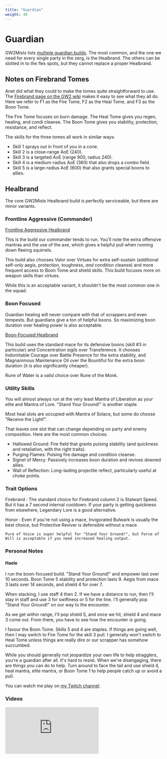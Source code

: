 ```yaml
---
title: "Guardian"
weight: 40
---
```


# Guardian

GW2Mists lists [multiple guardian builds](https://gw2mists.com/builds/guardian). The most common, and the one we need for every single party in the zerg, is the Healbrand. The others can be slotted in to the flex spots, but they cannot replace a proper Healbrand.

## Notes on Firebrand Tomes

Anet did what they could to make the tomes quite straightforward to use. The [Firebrand page on the GW2 wiki](https://wiki.guildwars2.com/wiki/Firebrand) makes it easy to see what they all do. Here we refer to F1 as the Fire Tome, F2 as the Heal Tome, and F3 as the Boon Tome.

The Fire Tome focuses on burn damage. The Heal Tome gives you regen, healing, and condi cleanse. The Boon Tome gives you stability, protection, resistance, and reflect.

The skills for the three tomes all work in similar ways:

* Skill 1 sprays out in front of you in a cone.
* Skill 2 is a close-range AoE (240).
* Skill 3 is a targeted AoE (range 900, radius 240).
* Skill 4 is a medium-radius AoE (360) that also drops a combo field.
* Skill 5 is a large-radius AoE (600) that also grants special boons to allies.

## Healbrand

The core GW2Mists Healbrand build is perfectly serviceable, but there are minor variants.

### Frontline Aggressive (Commander)

[Frontline Aggressive Healbrand](http://gw2skills.net/editor/?PWwAYd7lRExw6ZPBtoimZmeqT6vbA-zVJYjR9fZkZVVdq67A-w)

This is the build our commander tends to run. You'll note the extra offensive mantras and the use of the axe, which gives a helpful pull when running down fleeing squirrels.

This build also chooses Valor over Virtues for extra self-sustain (additional self-only aegis, protection, toughness, *and* condition cleanse) and more frequent access to Boon Tome and shield skills. This build focuses more on weapon skills than virtues.

While this is an acceptable variant, it shouldn't be the most common one in the squad.

### Boon Focused

Guardian healing will never compare with that of scrappers and even tempests. But guardians give a ton of helpful boons. So maximizing boon duration over healing power is also acceptable.

[Boon-Focused Healbrand](http://gw2skills.net/editor/?PWwAYl7lRExwCbcpNpkmZmmyX7vdA-zVJYjR9fhkZVVdgmeK47s0+lG-w)

This build uses the standard mace for its defensive boons (skill #3 in particular) and Concentration sigils over Transference. It chooses Indomitable Courage over Battle Presence for the extra stability, and Magnanimous Maintenance Oil over the Bountiful for the extra boon duration (it is also significantly cheaper).

Rune of Water is a valid choice over Rune of the Monk.

### Utility Skills

You will almost always run at the very least Mantra of Liberation as your elite and Mantra of Lore. "Stand Your Ground!" is another staple.

Most heal slots are occupied with Mantra of Solace, but some do choose "Receive the Light!".

That leaves one slot that can change depending on party and enemy composition. Here are the most common choices:

* Hallowed Ground: Fire field that grants pulsing stability (and quickness and retaliation, with the right traits).
* Purging Flames: Pulsing fire damage and condition cleanse.
* Signet of Mercy: Passively increases boon duration and revives downed allies.
* Wall of Reflection: Long-lasting projectile reflect, particularly useful at choke points.

### Trait Options

Firebrand
:   The standard choice for Firebrand column 2 is Stalwart Speed. But it has a 7 second internal cooldown. If your party is getting quickness from elsewhere, Legendary Lore is a good alternative.

Honor
:   Even if you're not using a mace, Invigorated Bulwark is usually the best choice, but Protective Reviver is defensible without a mace.

    Pure of Voice is super helpful for "Stand Your Ground!", but Force of Will is acceptable if you need increased healing output.

### Personal Notes

#### Haele

I run the boon-focused build. "Stand Your Ground!" and empower last over 10 seconds. Boon Tome 5 stability and protection lasts 9. Aegis from mace 3 lasts over 14 seconds, and shield 4 for over 7.

When stacking, I use staff 4 then 2. If we have a distance to run, then I'll stay in staff and use 3 for swiftness or 5 for the line. I'll generally pop "Stand Your Ground!" on our way to the encounter.

As we get within range, I'll pop shield 5, and once we hit, shield 4 and mace 3 come out. From there, you have to see how the encounter is going.

I favour the Boon Tome. Skills 5 and 4 are staples. If things are going well, then I may switch to Fire Tome for the skill 3 pull. I generally won't switch to Heal Tome unless things are really dire or our scrapper has somehow succumbed.

While you should generally not jeopardize your own life to help stragglers, you're a guardian after all. It's hard to resist. When we're disengaging, there are things you can do to help. Turn around to face the tail and use shield 4, heal mantra, elite mantra, or Boon Tome 1 to help people catch up or avoid a pull.

You can watch me play on [my Twitch channel](https://twitch.tv/perlkonig).

### Videos

<div class="iframe-container">
<iframe src="https://www.youtube.com/embed/knp-rnH87KI" title="YouTube video player" frameborder="0" allow="accelerometer; autoplay; clipboard-write; encrypted-media; gyroscope; picture-in-picture" allowfullscreen></iframe>
</div>
